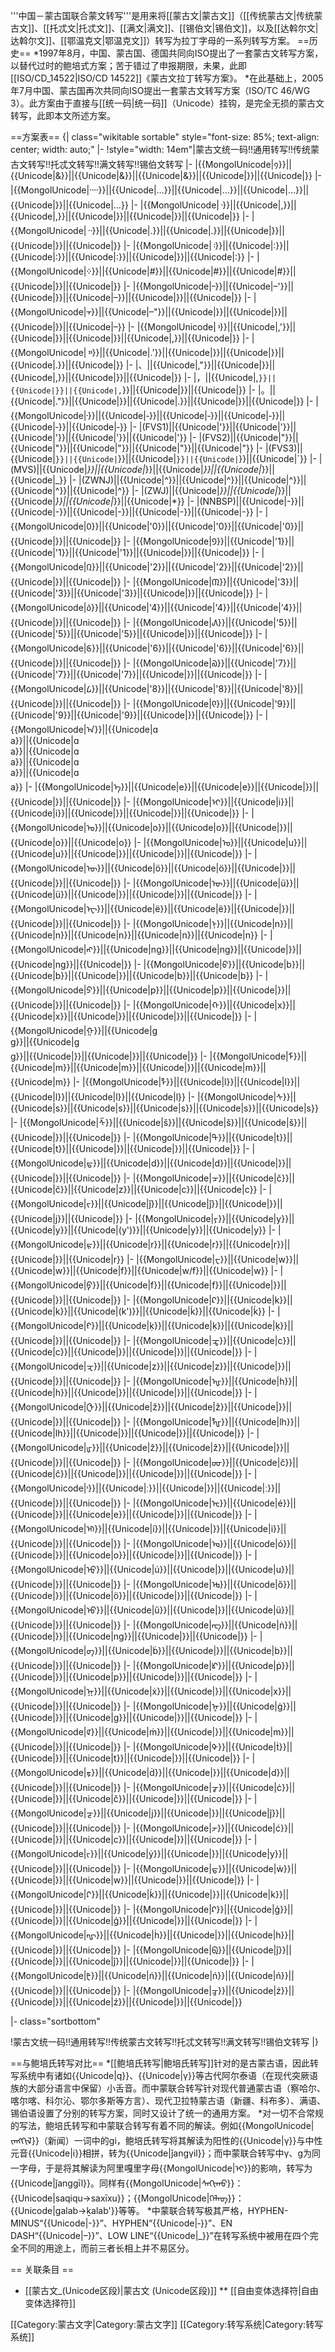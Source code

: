 '''中国－蒙古国联合蒙文转写'''是用来将[[蒙古文|蒙古文]]（[[传统蒙古文|传统蒙古文]]、[[托忒文|托忒文]]、[[满文|满文]]、[[锡伯文|锡伯文]]，以及[[达斡尔文|达斡尔文]]、[[鄂温克文|鄂温克文]]）转写为拉丁字母的一系列转写方案。
==历史==
*1997年8月，中国、蒙古国、德国共同向ISO提出了一套蒙古文转写方案，以替代过时的鲍培式方案；苦于错过了申报期限，未果，此即[[ISO/CD_14522|ISO/CD 14522]]《蒙古文拉丁转写方案》。
*在此基础上，2005年7月中国、蒙古国再次共同向ISO提出一套蒙古文转写方案（ISO/TC 46/WG 3）。此方案由于直接与[[统一码|统一码]]（Unicode）挂钩，是完全无损的蒙古文转写，此即本文所述方案。

==方案表==
{| class="wikitable sortable" style="font-size: 85%; text-align: center; width: auto;"
|-
!style="width: 14em"|蒙古文统一码!!通用转写!!传统蒙古文转写!!托忒文转写!!满文转写!!锡伯文转写
|-
|{{MongolUnicode|᠀}}||{{Unicode|&}}||{{Unicode|&}}||{{Unicode|&}}||{{Unicode|}}||{{Unicode|}}
|-
|{{MongolUnicode|᠁}}||{{Unicode|…}}||{{Unicode|…}}||{{Unicode|…}}||{{Unicode|}}||{{Unicode|…}}
|-
|{{MongolUnicode|᠂}}||{{Unicode|,}}||{{Unicode|,}}||{{Unicode|}}||{{Unicode|}}||{{Unicode|}}
|-
|{{MongolUnicode|᠃}}||{{Unicode|.}}||{{Unicode|.}}||{{Unicode|}}||{{Unicode|}}||{{Unicode|}}
|-
|{{MongolUnicode|᠄}}||{{Unicode|:}}||{{Unicode|:}}||{{Unicode|:}}||{{Unicode|}}||{{Unicode|:}}
|-
|{{MongolUnicode|᠅}}||{{Unicode|#}}||{{Unicode|#}}||{{Unicode|#}}||{{Unicode|}}||{{Unicode|}}
|-
|{{MongolUnicode|᠆}}||{{Unicode|–'}}||{{Unicode|}}||{{Unicode|–}}||{{Unicode|}}||{{Unicode|}}
|-
|{{MongolUnicode|᠇}}||{{Unicode|–"}}||{{Unicode|}}||{{Unicode|}}||{{Unicode|}}||{{Unicode|–}}
|-
|{{MongolUnicode|᠈}}||{{Unicode|,'}}||{{Unicode|}}||{{Unicode|}}||{{Unicode|,}}||{{Unicode|}}
|-
|{{MongolUnicode|᠉}}||{{Unicode|.'}}||{{Unicode|}}||{{Unicode|}}||{{Unicode|.}}||{{Unicode|}}
|-
|、||{{Unicode|,"}}||{{Unicode|}}||{{Unicode|,}}||{{Unicode|}}||{{Unicode|}}
|-
|，||{{Unicode|,`}}||{{Unicode|}}||{{Unicode|,`}}||{{Unicode|}}||{{Unicode|}}
|-
|。||{{Unicode|."}}||{{Unicode|}}||{{Unicode|.}}||{{Unicode|}}||{{Unicode|}}
|-
|{{MongolUnicode|᠊}}||{{Unicode|‐}}||{{Unicode|‐}}||{{Unicode|‐}}||{{Unicode|‐}}||{{Unicode|‐}}
|-
|(FVS1)||{{Unicode|'}}||{{Unicode|'}}||{{Unicode|'}}||{{Unicode|'}}||{{Unicode|'}}
|-
|(FVS2)||{{Unicode|"}}||{{Unicode|"}}||{{Unicode|"}}||{{Unicode|"}}||{{Unicode|"}}
|-
|(FVS3)||{{Unicode|`}}||{{Unicode|`}}||{{Unicode|`}}||{{Unicode|`}}||{{Unicode|`}}
|-
|(MVS)||{{Unicode|_}}||{{Unicode|_}}||{{Unicode|_}}||{{Unicode|_}}||{{Unicode|_}}
|-
|(ZWNJ)||{{Unicode|^}}||{{Unicode|^}}||{{Unicode|^}}||{{Unicode|^}}||{{Unicode|^}}
|-
|(ZWJ)||{{Unicode|*}}||{{Unicode|*}}||{{Unicode|*}}||{{Unicode|*}}||{{Unicode|*}}
|-
|(NNBSP)||{{Unicode|-}}||{{Unicode|-}}||{{Unicode|-}}||{{Unicode|-}}||{{Unicode|-}}
|-
|{{MongolUnicode|᠐}}||{{Unicode|'0}}||{{Unicode|'0}}||{{Unicode|'0}}||{{Unicode|}}||{{Unicode|}}
|-
|{{MongolUnicode|᠑}}||{{Unicode|'1}}||{{Unicode|'1}}||{{Unicode|'1}}||{{Unicode|}}||{{Unicode|}}
|-
|{{MongolUnicode|᠒}}||{{Unicode|'2}}||{{Unicode|'2}}||{{Unicode|'2}}||{{Unicode|}}||{{Unicode|}}
|-
|{{MongolUnicode|᠓}}||{{Unicode|'3}}||{{Unicode|'3}}||{{Unicode|'3}}||{{Unicode|}}||{{Unicode|}}
|-
|{{MongolUnicode|᠔}}||{{Unicode|'4}}||{{Unicode|'4}}||{{Unicode|'4}}||{{Unicode|}}||{{Unicode|}}
|-
|{{MongolUnicode|᠕}}||{{Unicode|'5}}||{{Unicode|'5}}||{{Unicode|'5}}||{{Unicode|}}||{{Unicode|}}
|-
|{{MongolUnicode|᠖}}||{{Unicode|'6}}||{{Unicode|'6}}||{{Unicode|'6}}||{{Unicode|}}||{{Unicode|}}
|-
|{{MongolUnicode|᠗}}||{{Unicode|'7}}||{{Unicode|'7}}||{{Unicode|'7}}||{{Unicode|}}||{{Unicode|}}
|-
|{{MongolUnicode|᠘}}||{{Unicode|'8}}||{{Unicode|'8}}||{{Unicode|'8}}||{{Unicode|}}||{{Unicode|}}
|-
|{{MongolUnicode|᠙}}||{{Unicode|'9}}||{{Unicode|'9}}||{{Unicode|'9}}||{{Unicode|}}||{{Unicode|}}
|-<!--Hudm-->
|{{MongolUnicode|ᠠ}}||{{Unicode|ɑ<BR>a}}||{{Unicode|ɑ<BR>a}}||{{Unicode|ɑ<BR>a}}||{{Unicode|ɑ<BR>a}}||{{Unicode|ɑ<BR>a}}
|-
|{{MongolUnicode|ᠡ}}||{{Unicode|e}}||{{Unicode|e}}||{{Unicode|}}||{{Unicode|}}||{{Unicode|}}
|-
|{{MongolUnicode|ᠢ}}||{{Unicode|i}}||{{Unicode|i}}||{{Unicode|}}||{{Unicode|}}||{{Unicode|}}
|-
|{{MongolUnicode|ᠣ}}||{{Unicode|o}}||{{Unicode|o}}||{{Unicode|}}||{{Unicode|o}}||{{Unicode|o}}
|-
|{{MongolUnicode|ᠤ}}||{{Unicode|u}}||{{Unicode|u}}||{{Unicode|}}||{{Unicode|}}||{{Unicode|}}
|-
|{{MongolUnicode|ᠥ}}||{{Unicode|ö}}||{{Unicode|ö}}||{{Unicode|}}||{{Unicode|}}||{{Unicode|}}
|-
|{{MongolUnicode|ᠦ}}||{{Unicode|ü}}||{{Unicode|ü}}||{{Unicode|}}||{{Unicode|}}||{{Unicode|}}
|-
|{{MongolUnicode|ᠧ}}||{{Unicode|ë}}||{{Unicode|ë}}||{{Unicode|}}||{{Unicode|}}||{{Unicode|}}
|-
|{{MongolUnicode|ᠨ}}||{{Unicode|n}}||{{Unicode|n}}||{{Unicode|n}}||{{Unicode|n}}||{{Unicode|n}}
|-
|{{MongolUnicode|ᠩ}}||{{Unicode|ng}}||{{Unicode|ng}}||{{Unicode|}}||{{Unicode|ng}}||{{Unicode|}}
|-
|{{MongolUnicode|ᠪ}}||{{Unicode|b}}||{{Unicode|b}}||{{Unicode|}}||{{Unicode|b}}||{{Unicode|b}}
|-
|{{MongolUnicode|ᠫ}}||{{Unicode|p}}||{{Unicode|p}}||{{Unicode|}}||{{Unicode|}}||{{Unicode|}}
|-
|{{MongolUnicode|ᠬ}}||{{Unicode|x}}||{{Unicode|x}}||{{Unicode|}}||{{Unicode|}}||{{Unicode|}}
|-
|{{MongolUnicode|ᠭ}}||{{Unicode|ɡ<BR>g}}||{{Unicode|ɡ<BR>g}}||{{Unicode|}}||{{Unicode|}}||{{Unicode|}}
|-
|{{MongolUnicode|ᠮ}}||{{Unicode|m}}||{{Unicode|m}}||{{Unicode|}}||{{Unicode|m}}||{{Unicode|m}}
|-
|{{MongolUnicode|ᠯ}}||{{Unicode|l}}||{{Unicode|l}}||{{Unicode|l}}||{{Unicode|l}}||{{Unicode|l}}
|-
|{{MongolUnicode|ᠰ}}||{{Unicode|s}}||{{Unicode|s}}||{{Unicode|s}}||{{Unicode|s}}||{{Unicode|s}}
|-
|{{MongolUnicode|ᠱ}}||{{Unicode|š}}||{{Unicode|š}}||{{Unicode|š}}||{{Unicode|}}||{{Unicode|}}
|-
|{{MongolUnicode|ᠲ}}||{{Unicode|t}}||{{Unicode|t}}||{{Unicode|}}||{{Unicode|}}||{{Unicode|}}
|-
|{{MongolUnicode|ᠳ}}||{{Unicode|d}}||{{Unicode|d}}||{{Unicode|}}||{{Unicode|}}||{{Unicode|}}
|-
|{{MongolUnicode|ᠴ}}||{{Unicode|č}}||{{Unicode|č}}||{{Unicode|z}}||{{Unicode|c}}||{{Unicode|c}}
|-
|{{MongolUnicode|ᠵ}}||{{Unicode|ǰ}}||{{Unicode|ǰ}}||{{Unicode|}}||{{Unicode|j}}||{{Unicode|}}
|-
|{{MongolUnicode|ᠶ}}||{{Unicode|y}}||{{Unicode|y}}||{{Unicode|(y')}}||{{Unicode|y}}||{{Unicode|y}}
|-
|{{MongolUnicode|ᠷ}}||{{Unicode|r}}||{{Unicode|r}}||{{Unicode|r}}||{{Unicode|}}||{{Unicode|r}}
|-
|{{MongolUnicode|ᠸ}}||{{Unicode|w}}||{{Unicode|w}}||{{Unicode|f}}||{{Unicode|w/f}}||{{Unicode|w}}
|-
|{{MongolUnicode|ᠹ}}||{{Unicode|f}}||{{Unicode|f}}||{{Unicode|}}||{{Unicode|}}||{{Unicode|}}
|-
|{{MongolUnicode|ᠺ}}||{{Unicode|k}}||{{Unicode|k}}||{{Unicode|(k')}}||{{Unicode|ḱ}}||{{Unicode|ḱ}}
|-
|{{MongolUnicode|ᠻ}}||{{Unicode|ḳ}}||{{Unicode|ḳ}}||{{Unicode|ḳ}}||{{Unicode|}}||{{Unicode|}}
|-
|{{MongolUnicode|ᠼ}}||{{Unicode|c}}||{{Unicode|c}}||{{Unicode|}}||{{Unicode|}}||{{Unicode|}}
|-
|{{MongolUnicode|ᠽ}}||{{Unicode|z}}||{{Unicode|z}}||{{Unicode|}}||{{Unicode|}}||{{Unicode|}}
|-
|{{MongolUnicode|ᠾ}}||{{Unicode|h}}||{{Unicode|h}}||{{Unicode|}}||{{Unicode|}}||{{Unicode|}}
|-
|{{MongolUnicode|ᠿ}}||{{Unicode|ž}}||{{Unicode|ž}}||{{Unicode|}}||{{Unicode|}}||{{Unicode|}}
|-
|{{MongolUnicode|ᡀ}}||{{Unicode|lh}}||{{Unicode|lh}}||{{Unicode|}}||{{Unicode|}}||{{Unicode|}}
|-
|{{MongolUnicode|ᡁ}}||{{Unicode|ẑ}}||{{Unicode|ẑ}}||{{Unicode|}}||{{Unicode|}}||{{Unicode|}}
|-
|{{MongolUnicode|ᡂ}}||{{Unicode|ĉ}}||{{Unicode|ĉ}}||{{Unicode|}}||{{Unicode|}}||{{Unicode|}}
|-<!--Todo-->
|{{MongolUnicode|ᡃ}}||{{Unicode|ː}}||{{Unicode|}}||{{Unicode|ː}}||{{Unicode|}}||{{Unicode|}}
|-
|{{MongolUnicode|ᡄ}}||{{Unicode|é}}||{{Unicode|}}||{{Unicode|e}}||{{Unicode|}}||{{Unicode|}}
|-
|{{MongolUnicode|ᡅ}}||{{Unicode|í}}||{{Unicode|}}||{{Unicode|i}}||{{Unicode|}}||{{Unicode|}}
|-
|{{MongolUnicode|ᡆ}}||{{Unicode|ó}}||{{Unicode|}}||{{Unicode|o}}||{{Unicode|}}||{{Unicode|}}
|-
|{{MongolUnicode|ᡇ}}||{{Unicode|ú}}||{{Unicode|}}||{{Unicode|u}}||{{Unicode|}}||{{Unicode|}}
|-
|{{MongolUnicode|ᡈ}}||{{Unicode|ő}}||{{Unicode|}}||{{Unicode|ö}}||{{Unicode|}}||{{Unicode|}}
|-
|{{MongolUnicode|ᡉ}}||{{Unicode|ű}}||{{Unicode|}}||{{Unicode|ü}}||{{Unicode|}}||{{Unicode|}}
|-
|{{MongolUnicode|ᡊ}}||{{Unicode|ṅ}}||{{Unicode|}}||{{Unicode|ng}}||{{Unicode|}}||{{Unicode|}}
|-
|{{MongolUnicode|ᡋ}}||{{Unicode|ḃ}}||{{Unicode|}}||{{Unicode|b}}||{{Unicode|}}||{{Unicode|}}
|-
|{{MongolUnicode|ᡌ}}||{{Unicode|ṗ}}||{{Unicode|}}||{{Unicode|p}}||{{Unicode|}}||{{Unicode|}}
|-
|{{MongolUnicode|ᡍ}}||{{Unicode|ẋ}}||{{Unicode|}}||{{Unicode|x}}||{{Unicode|}}||{{Unicode|}}
|-
|{{MongolUnicode|ᡎ}}||{{Unicode|ġ}}||{{Unicode|}}||{{Unicode|g}}||{{Unicode|}}||{{Unicode|}}
|-
|{{MongolUnicode|ᡏ}}||{{Unicode|ṁ}}||{{Unicode|}}||{{Unicode|m}}||{{Unicode|}}||{{Unicode|}}
|-
|{{MongolUnicode|ᡐ}}||{{Unicode|ṫ}}||{{Unicode|}}||{{Unicode|t}}||{{Unicode|}}||{{Unicode|}}
|-
|{{MongolUnicode|ᡑ}}||{{Unicode|ḋ}}||{{Unicode|}}||{{Unicode|d}}||{{Unicode|}}||{{Unicode|}}
|-
|{{MongolUnicode|ᡒ}}||{{Unicode|ċ}}||{{Unicode|}}||{{Unicode|č}}||{{Unicode|}}||{{Unicode|}}
|-
|{{MongolUnicode|ᡓ}}||{{Unicode|j}}||{{Unicode|}}||{{Unicode|ǰ}}||{{Unicode|}}||{{Unicode|}}
|-
|{{MongolUnicode|ᡔ}}||{{Unicode|ć}}||{{Unicode|}}||{{Unicode|c}}||{{Unicode|}}||{{Unicode|}}
|-
|{{MongolUnicode|ᡕ}}||{{Unicode|ẏ}}||{{Unicode|}}||{{Unicode|y}}||{{Unicode|}}||{{Unicode|}}
|-
|{{MongolUnicode|ᡖ}}||{{Unicode|ẇ}}||{{Unicode|}}||{{Unicode|w}}||{{Unicode|}}||{{Unicode|}}
|-
|{{MongolUnicode|ᡗ}}||{{Unicode|ḱ}}||{{Unicode|}}||{{Unicode|k}}||{{Unicode|}}||{{Unicode|}}
|-
|{{MongolUnicode|ᡘ}}||{{Unicode|ģ}}||{{Unicode|}}||{{Unicode|ģ}}||{{Unicode|}}||{{Unicode|}}
|-
|{{MongolUnicode|ᡙ}}||{{Unicode|ḣ}}||{{Unicode|}}||{{Unicode|h}}||{{Unicode|}}||{{Unicode|}}
|-
|{{MongolUnicode|ᡚ}}||{{Unicode|ĵ}}||{{Unicode|}}||{{Unicode|ĵ}}||{{Unicode|}}||{{Unicode|}}
|-
|{{MongolUnicode|ᡛ}}||{{Unicode|ń}}||{{Unicode|ń}}||{{Unicode|ń}}||{{Unicode|}}||{{Unicode|}}
|-
|{{MongolUnicode|ᡜ}}||{{Unicode|ź}}||{{Unicode|}}||{{Unicode|ź}}||{{Unicode|}}||{{Unicode|}}
<!--Xibe
|-
|{{MongolUnicode|}}||{{Unicode|}}||{{Unicode|}}||{{Unicode|}}||{{Unicode|}}||{{Unicode|}}
|-
|{{MongolUnicode|}}||{{Unicode|}}||{{Unicode|}}||{{Unicode|}}||{{Unicode|}}||{{Unicode|}}
-->|- class="sortbottom"
!蒙古文统一码!!通用转写!!传统蒙古文转写!!托忒文转写!!满文转写!!锡伯文转写
|}

==与鲍培氏转写对比==
*[[鲍培氏转写|鲍培氏转写]]针对的是古蒙古语，因此转写系统中有诸如{{Unicode|q}}、{{Unicode|γ}}等古代阿尔泰语（在现代突厥语族的大部分语言中保留）小舌音。而中蒙联合转写针对现代普通蒙古语（察哈尔、喀尔喀、科尔沁、鄂尔多斯等方言）、现代卫拉特蒙古语（新疆、科布多）、满语、锡伯语设置了分别的转写方案，同时又设计了统一的通用方案。
*对一切不合常规的写法，鲍培氏转写和中蒙联合转写有着不同的解读。例如{{MongolUnicode|ᠵᠠᠩᠭᢈᠯ}}（新闻）一词中的gi，鲍培氏转写将其解读为阳性的{{Unicode|γ}}与中性元音{{Unicode|i}}相拼，转为{{Unicode|ǰangγil}}；而中蒙联合转写中γ、g为同一字母，于是将其解读为阿里嘎里字母{{MongolUnicode|ᢈ}}的影响，转写为{{Unicode|ǰanggīl}}。同样有{{MongolUnicode|ᠰᠠᠬᢈᠬᠤ}}：{{Unicode|saqiqu→saxīxu}}；{{MongolUnicode|ᢉᠠᠯᠠᠪ᠋}}：{{Unicode|galab→ḵalab'}}等等。
*中蒙联合转写极其严格，HYPHEN-MINUS“{{Unicode|-}}”、HYPHEN“{{Unicode|‐}}”、EN DASH“{{Unicode|–}}”、LOW LINE“{{Unicode|_}}”在转写系统中被用在四个完全不同的用途上，而前三者长相上并不易区分。

== 关联条目 ==
* [[蒙古文_(Unicode区段)|蒙古文 (Unicode区段)]]
** [[自由变体选择符|自由变体选择符]]

[[Category:蒙古文字|Category:蒙古文字]]
[[Category:转写系统|Category:转写系统]]